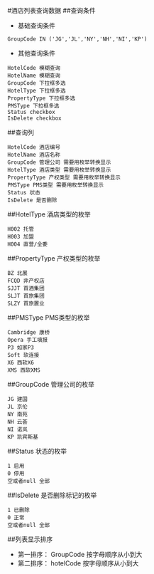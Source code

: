 #酒店列表查询数据
##查询条件
- 基础查询条件
```
GroupCode IN ('JG','JL','NY','NH','NI','KP')
```
- 其他查询条件
```
HotelCode 模糊查询
HotelName 模糊查询
GroupCode 下拉框多选
HotelType 下拉框多选
PropertyType 下拉框多选
PMSType 下拉框多选
Status checkbox
IsDelete checkbox
```


##查询列
```
HotelCode 酒店编号
HotelName 酒店名称
GroupCode 管理公司 需要用枚举转换显示
HotelType 酒店类型 需要用枚举转换显示
PropertyType 产权类型 需要用枚举转换显示
PMSType PMS类型 需要用枚举转换显示
Status 状态
IsDelete 是否删除
```

##HotelType 酒店类型的枚举
```
H002 托管
H003 加盟
H004 直营/全委
```

##PropertyType 产权类型的枚举
```
BZ 北展
FCQD 非产权店
SJJT 首酒集团
SLJT 首旅集团
SLZY 首旅置业
```

##PMSType PMS类型的枚举
```
Cambridge 康桥
Opera 手工填报
P3 如家P3
Soft 软连接
X6 西软X6
XMS 西软XMS
```


##GroupCode 管理公司的枚举
```
JG 建国
JL 京伦
NY 南苑
NH 云荟
NI 诺岚
KP 凯宾斯基
```

##Status 状态的枚举
```
1 启用
0 停用
空或者null 全部
```
##IsDelete 是否删除标记的枚举
```
1 已删除
0 正常
空或者null 全部
```


##列表显示排序
- 第一排序： GroupCode 按字母顺序从小到大
- 第二排序： hotelCode 按字母顺序从小到大